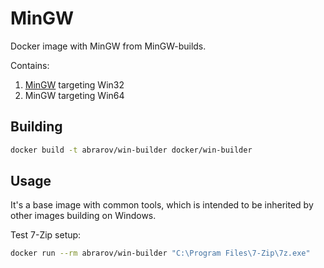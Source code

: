 # MinGW
 
Docker image with MinGW from MinGW-builds. 

Contains:

1. [MinGW](https://sourceforge.net/projects/mingw-w64/files/Toolchains%20targetting%20Win32/Personal%20Builds/mingw-builds/) targeting Win32
1. MinGW targeting Win64

## Building

```bash
docker build -t abrarov/win-builder docker/win-builder
```

## Usage

It's a base image with common tools, which is intended to be inherited by other images building on Windows.

Test 7-Zip setup:

```bash
docker run --rm abrarov/win-builder "C:\Program Files\7-Zip\7z.exe"
```